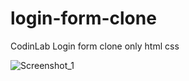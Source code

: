 # login-form-clone
CodinLab Login form clone only html css

![Screenshot_1](https://github.com/ToraoIV/login-form-clone/assets/132240141/eae9d3f9-f746-402b-b1ea-409f910ac33b)
